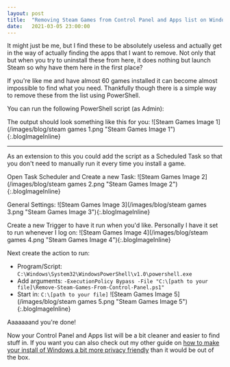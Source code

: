 ```yaml
---
layout: post
title:  "Removing Steam Games from Control Panel and Apps list on Windows"
date:   2021-03-05 23:00:00
---
```


It might just be me, but I find these to be absolutely useless and actually get in the way of actually finding the apps that I want to remove. 
Not only that but when you try to uninstall these from here, it does nothing but launch Steam so why have them here in the first place?

If you're like me and have almost 60 games installed it can become almost impossible to find what you need.
Thankfully though there is a simple way to remove these from the list using PowerShell.

You can run the following PowerShell script (as Admin):
<script src="https://gist.github.com/CorruptComputer/731249641a93bbbd38b9a22dfd6d70e6.js"></script>

The output should look something like this for you:
![Steam Games Image 1](/images/blog/steam games 1.png "Steam Games Image 1"){:.blogImageInline}

<hr />

As an extension to this you could add the script as a Scheduled Task so that you don't need to manually run it every time you install a game. 

Open Task Scheduler and Create a new Task:
![Steam Games Image 2](/images/blog/steam games 2.png "Steam Games Image 2"){:.blogImageInline}

General Settings:
![Steam Games Image 3](/images/blog/steam games 3.png "Steam Games Image 3"){:.blogImageInline}

Create a new Trigger to have it run when you'd like. Personally I have it set to run whenever I log on:
![Steam Games Image 4](/images/blog/steam games 4.png "Steam Games Image 4"){:.blogImageInline}

Next create the action to run:
- Program/Script: `C:\Windows\System32\WindowsPowerShell\v1.0\powershell.exe`
- Add arguments: `-ExecutionPolicy Bypass -File "C:\[path to your file]\Remove-Steam-Games-From-Control-Panel.ps1"`
- Start in: `C:\[path to your file]`
![Steam Games Image 5](/images/blog/steam games 5.png "Steam Games Image 5"){:.blogImageInline}

Aaaaaaand you're done!

Now your Control Panel and Apps list will be a bit cleaner and easier to find stuff in. 
If you want you can also check out my other guide on [how to make your install of Windows a bit more privacy friendly](https://nickolas.gupton.xyz/2019/03/14/privacy-and-windows-10.html) than it would be out of the box.